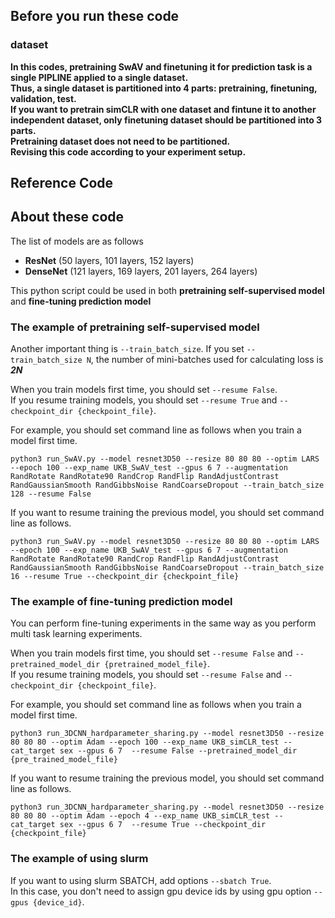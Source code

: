 ## Before you run these code  
### dataset 
**In this codes, pretraining SwAV and finetuning it for prediction task is a single PIPLINE applied to a single dataset.  
Thus, a single dataset is partitioned into 4 parts: pretraining, finetuning, validation, test.  
If you want to pretrain simCLR with one dataset and fintune it to another independent dataset, only finetuning dataset should be partitioned into 3 parts.  
Pretraining dataset does not need to be partitioned.  
Revising this code according to your experiment setup.**


## Reference Code 


## About these code
The list of models are as follows 
- **ResNet** (50 layers, 101 layers, 152 layers)
- **DenseNet** (121 layers, 169 layers, 201 layers, 264 layers)

   
This python script could be used in both **pretraining self-supervised model** and **fine-tuning prediction model**  

### The example of pretraining self-supervised model
Another important thing is ```--train_batch_size```. If you set ```--train_batch_size N```, the number of mini-batches used for calculating loss is ***2N***  

When you train models first time, you should set ```--resume False```.  
If you resume training models, you should set ```--resume True``` and ```--checkpoint_dir {checkpoint_file}```.

For example, you should set command line as follows when you train a model first time.
```
python3 run_SwAV.py --model resnet3D50 --resize 80 80 80 --optim LARS --epoch 100 --exp_name UKB_SwAV_test --gpus 6 7 --augmentation RandRotate RandRotate90 RandCrop RandFlip RandAdjustContrast RandGaussianSmooth RandGibbsNoise RandCoarseDropout --train_batch_size 128 --resume False 
```

If you want to resume training the previous model, you should set command line as follows. 
```
python3 run_SwAV.py --model resnet3D50 --resize 80 80 80 --optim LARS --epoch 100 --exp_name UKB_SwAV_test --gpus 6 7 --augmentation RandRotate RandRotate90 RandCrop RandFlip RandAdjustContrast RandGaussianSmooth RandGibbsNoise RandCoarseDropout --train_batch_size 16 --resume True --checkpoint_dir {checkpoint_file}
```

  
### The example of fine-tuning prediction model
You can perform fine-tuning experiments in the same way as you perform multi task learning experiments.  
  
When you train models first time, you should set ```--resume False``` and ```--pretrained_model_dir {pretrained_model_file}```.  
If you resume training models, you should set ```--resume False``` and ```--checkpoint_dir {checkpoint_file}```.  
  
For example, you should set command line as follows when you train a model first time.  
```
python3 run_3DCNN_hardparameter_sharing.py --model resnet3D50 --resize 80 80 80 --optim Adam --epoch 100 --exp_name UKB_simCLR_test --cat_target sex --gpus 6 7  --resume False --pretrained_model_dir {pre_trained_model_file}
```   
If you want to resume training the previous model, you should set command line as follows.  
```
python3 run_3DCNN_hardparameter_sharing.py --model resnet3D50 --resize 80 80 80 --optim Adam --epoch 4 --exp_name UKB_simCLR_test --cat_target sex --gpus 6 7  --resume True --checkpoint_dir {checkpoint_file}
```  


### The example of using slurm 
If you want to using slurm SBATCH, add options ```--sbatch True```.  
In this case, you don't need to assign gpu device ids by using gpu option ```--gpus {device_id}```.



